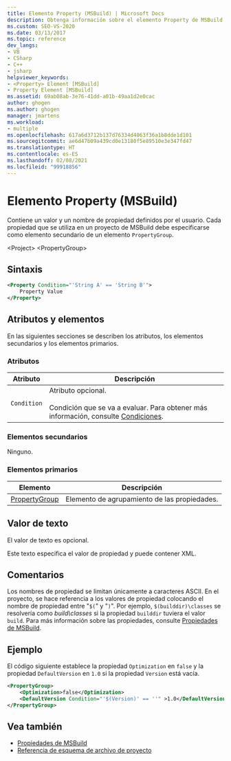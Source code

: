 ```yaml
---
title: Elemento Property (MSBuild) | Microsoft Docs
description: Obtenga información sobre el elemento Property de MSBuild, que contiene un nombre de propiedad definido por el usuario y un valor que se debe especificar como elemento secundario de un elemento PropertyGroup.
ms.custom: SEO-VS-2020
ms.date: 03/13/2017
ms.topic: reference
dev_langs:
- VB
- CSharp
- C++
- jsharp
helpviewer_keywords:
- <Property> Element [MSBuild]
- Property Element [MSBuild]
ms.assetid: 69ab08ab-3e76-41dd-a01b-49aa1d2e0cac
author: ghogen
ms.author: ghogen
manager: jmartens
ms.workload:
- multiple
ms.openlocfilehash: 617a6d3712b137d76334d4063f36a1b8dde1d101
ms.sourcegitcommit: ae6d47b09a439cd0e13180f5e89510e3e347fd47
ms.translationtype: HT
ms.contentlocale: es-ES
ms.lasthandoff: 02/08/2021
ms.locfileid: "99918856"
---
```

# <a name="property-element-msbuild"></a>Elemento Property (MSBuild)

Contiene un valor y un nombre de propiedad definidos por el usuario. Cada propiedad que se utiliza en un proyecto de MSBuild debe especificarse como elemento secundario de un elemento `PropertyGroup`.

 \<Project> \<PropertyGroup>

## <a name="syntax"></a>Sintaxis

```xml
<Property Condition="'String A' == 'String B'">
    Property Value
</Property>
```

## <a name="attributes-and-elements"></a>Atributos y elementos

 En las siguientes secciones se describen los atributos, los elementos secundarios y los elementos primarios.

### <a name="attributes"></a>Atributos

|Atributo|Descripción|
|---------------|-----------------|
|`Condition`|Atributo opcional.<br /><br /> Condición que se va a evaluar. Para obtener más información, consulte [Condiciones](../msbuild/msbuild-conditions.md).|

### <a name="child-elements"></a>Elementos secundarios

 Ninguno.

### <a name="parent-elements"></a>Elementos primarios

|Elemento|Descripción|
|-------------|-----------------|
|[PropertyGroup](../msbuild/propertygroup-element-msbuild.md)|Elemento de agrupamiento de las propiedades.|

## <a name="text-value"></a>Valor de texto

 El valor de texto es opcional.

 Este texto especifica el valor de propiedad y puede contener XML.

## <a name="remarks"></a>Comentarios

 Los nombres de propiedad se limitan únicamente a caracteres ASCII. En el proyecto, se hace referencia a los valores de propiedad colocando el nombre de propiedad entre "`$(`" y "`)`". Por ejemplo, `$(builddir)\classes` se resolvería como *build\classes* si la propiedad `builddir` tuviera el valor `build`. Para más información sobre las propiedades, consulte [Propiedades de MSBuild](../msbuild/msbuild-properties.md).

## <a name="example"></a>Ejemplo

 El código siguiente establece la propiedad `Optimization` en `false` y la propiedad `DefaultVersion` en `1.0` si la propiedad `Version` está vacía.

```xml
<PropertyGroup>
    <Optimization>false</Optimization>
    <DefaultVersion Condition="'$(Version)' == ''" >1.0</DefaultVersion>
</PropertyGroup>
```

## <a name="see-also"></a>Vea también

- [Propiedades de MSBuild](../msbuild/msbuild-properties.md)
- [Referencia de esquema de archivo de proyecto](../msbuild/msbuild-project-file-schema-reference.md)
